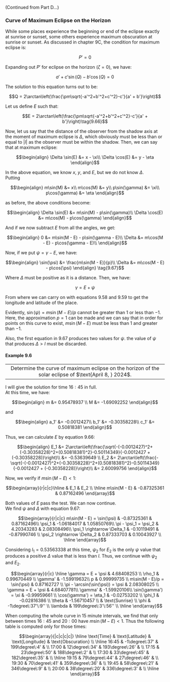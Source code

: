 (Continued from Part D...)
### Curve of Maximum Eclipse on the Horizon
While some places experience the beginning or end of the eclipse exactly at sunrise or sunset, some others experience maximum obscuration at sunrise or sunset. As discussed in chapter $\text{9C}$, the condition for maximum eclipse is:
```math
P' = 0\tag{9.64}
```
Expanding out $P'$ for eclipse on the horizon ($\zeta = 0$), we have:
```math
a' + c'\sin(Q) -b'\cos(Q) = 0 \tag{9.65}
```
The solution to this equation turns out to be:
```math
Q = 2\arctan\left(\frac{\pm\sqrt{-a'^2+b'^2+c'^2}-c'}{a' + b'}\right)
```
Let us define $E$ such that:
```math
E = 2\arctan\left(\frac{\pm\sqrt{-a'^2+b'^2+c'^2}-c'}{a' + b'}\right)\tag{9.66}
```
Now, let us say that the distance of the observer from the shadow axis at the moment of maximum eclipse is $\Delta$, which obviously must be less than or equal to $|l|$ as the observer must be within the shadow. Then, we can say that at maximum eclipse:
```math
\begin{align}
\Delta \sin(E) &= x - \xi\\
\Delta \cos(E) &= y - \eta
\end{align}
```
In the above equation, we know $x$, $y$, and $E$, but we do not know $\Delta$.\
Putting 
```math
\begin{align}
m\sin(M) &= x\\
m\cos(M) &= y\\
p\sin(\gamma) &= \xi\\
p\cos(\gamma) &= \eta
\end{align}
```
as before, the above conditions become:
```math
\begin{align}
\Delta \sin(E) &= m\sin(M) - p\sin(\gamma)\\
\Delta \cos(E) &= m\cos(M) - p\cos(\gamma)
\end{align}
```
And if we now subtract $E$ from all the angles, we get:
```math
\begin{align}
0 &= m\sin(M - E) - p\sin(\gamma - E)\\
\Delta &= m\cos(M - E) - p\cos(\gamma - E)\\
\end{align}
```
Now, if we put $\psi = \gamma - E$, we have:
```math
\begin{align}
\sin(\psi) &= \frac{m\sin(M - E)}{p}\\
\Delta &= m\cos(M - E) - p\cos(\psi)
\end{align} \tag{9.67}
```
Where $\Delta$ must be positive as it is a distance.
Then, we have:
```math
\gamma = E + \psi \tag{9.68}
```
From where we can carry on with equations $9.58$ and $9.59$ to get the longitude and latitude of the place.

Evidently, $\sin(\psi) = m\sin(M - E)/p$ cannot be greater than $1$ or less than $-1$. Here, the approximation $p = 1$ can be made and we can say that in order for points on this curve to exist, $m\sin(M - E)$ must be less than $1$ and greater than $-1$.

Also, the first equation in $9.67$ produces two values for $\psi$. the value of $\psi$ that produces $\Delta > l$ must be discarded.
#### Example 9.6
<div align="center">
<table>
<tbody>
<td align="center">
<img width="2000" height="0"><br>
Determine the curve of maximum eclipse on the horizon of the solar eclipse of $\text{April 8, } 2024$.
<img width="2000" height="0">
</td>
</tbody>
</table>
</div>

I will give the solution for time $16:45$ in full.\
At this time, we have:
```math
\begin{align}
m &= 0.95478937 \\
M &= -1.69092252
\end{align}
```
and
```math
\begin{align}
a_1' &= -0.0012427\\
b_1' &= -0.30358228\\
c_1' &= 0.50818381
\end{align}
```
Thus, we can calculate $E$ by equation $9.66$:
```math
\begin{align}
E_1 &= 2\arctan\left(\frac{\sqrt{-(-0.0012427)^2+(-0.30358228)^2+(0.50818381)^2}-0.50114349}{-0.0012427 + (-0.30358228)}\right)\\
&= -0.53639649 \\
E_2 &= 2\arctan\left(\frac{-\sqrt{-(-0.0012427)^2+(-0.30358228)^2+(0.50818381)^2}-0.50114349}{-0.0012427 + (-0.30358228)}\right)\\
&= 2.60099756
\end{align}
```
Now, we verify if $m\sin(M - E) < 1$:
```math
\begin{array}{r|c|c}\hline  & E_1 & E_2 \\ \hline
m\sin(M - E) & -0.87325361 & 0.87162496
\end{array}
```
Both values of $E$ pass the test. We can now continue.\
We find $\psi$ and $\Delta$ with equation $9.67$:
```math
\begin{array}{r|c|c} 
m\sin(M - E) = \sin(\psi) & -0.87325361 & 0.87162496\\
\psi_1 & -1.06184017 & 1.05850769\\
\pi - \psi_1 = \psi_2 & 4.20343283 & 2.08308496\\
\psi_1 \rightarrow \Delta_1 & -0.10119491 & -0.87990746 \\
\psi_2 \rightarrow \Delta_2 & 0.87333703 & 0.10043927 \\ \hline
\end{array}
```
Considering $l_1 = 0.53563338$ at this time, $\psi_2$ for $E_2$ is the only $\psi$ value that produces a positive $\Delta$ value that is less than $l$. Thus, we continue with $\psi_2$ and $E_2$.
```math
\begin{array}{r|c} \hline
\gamma = E + \psi & 4.68408253 \\
\rho_1 & 0.99670449 \\
\gamma' & -1.59919632\\
p & 0.99999735 \\
m\sin(M - E)/p = \sin(\psi) & 0.87162727 \\
\pi - \arcsin(\sin(\psi)) = \psi & 2.08308025 \\
\gamma = E + \psi & 4.68407781\\
\gamma' & -1.59920106\\
\sin(\gamma') = \xi & -0.99959661 \\
\cos(\gamma') = \eta_1 & -0.02753202 \\
\phi_1 & -0.02816386 \\
\theta & -1.56710457 \\
 & \text{Sunrise} \\
\phi & -1\degree\:37'\:9'' \\
\lambda & 199\degree\:3'\:56'' \\ \hline
\end{array}
```
When computing the whole curve in $15$ minute intervals, we find that only between times $16:45$ and $20:00$ have $m\sin(M - E) < 1$. 
Thus the following table is computed only for those times:
```math
\begin{array}{|c|c|c|c|} \hline \text{Time} & \text{Latitude} & \text{Longitude} & \text{Obscuration} \\ \hline
16:45 & -1\degree\:37' & 199\degree\:4' & \\
17:00 & 12\degree\:34' & 193\degree\:26' & \\
17:15 & 23\degree\:50' & 188\degree\:2' & \\
17:30 & 33\degree\:45' & 182\degree\:35' & \\ \hline
19:15 & 79\degree\:44' & 27\degree\:46' & \\
19:30 & 70\degree\:41' & 359\degree\:36' & \\
19:45 & 58\degree\:21' & 346\degree\:9' & \\
20:00 & 38\degree\:20' & 336\degree\:3' & \\ \hline
\end{array}
```
